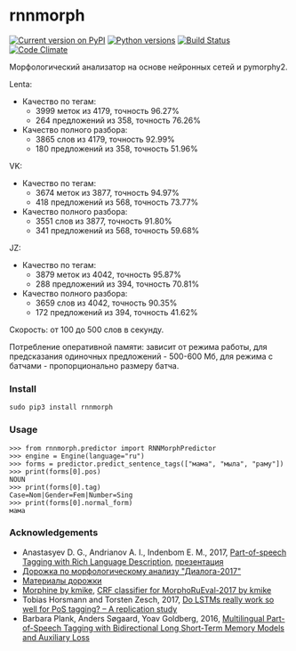 # rnnmorph
[![Current version on PyPI](http://img.shields.io/pypi/v/rnnmorph.svg)](https://pypi.python.org/pypi/rnnmorph)
[![Python versions](https://img.shields.io/pypi/pyversions/rnnmorph.svg)](https://pypi.python.org/pypi/rnnmorph)
[![Build Status](https://travis-ci.org/IlyaGusev/rnnmorph.svg?branch=master)](https://travis-ci.org/IlyaGusev/rnnmorph)
[![Code Climate](https://codeclimate.com/github/IlyaGusev/rnnmorph/badges/gpa.svg)](https://codeclimate.com/github/IlyaGusev/rnnmorph)

Морфологический анализатор на основе нейронных сетей и pymorphy2.

Lenta:
* Качество по тегам:
  * 3999 меток из 4179, точность 96.27%
  * 264 предложений из 358, точность 76.26%
* Качество полного разбора:
  * 3865 слов из 4179, точность 92.99%
  * 180 предложений из 358, точность 51.96%

VK:
* Качество по тегам:
  * 3674 меток из 3877, точность 94.97%
  * 418 предложений из 568, точность 73.77%
* Качество полного разбора:
  * 3551 слов из 3877, точность 91.80%
  * 341 предложений из 568, точность 59.68%

JZ:
* Качество по тегам:
  * 3879 меток из 4042, точность 95.87%
  * 288 предложений из 394, точность 70.81%
* Качество полного разбора:
  * 3659 слов из 4042, точность 90.35%
  * 172 предложений из 394, точность 41.62%
  
Скорость: от 100 до 500 слов в секунду.

Потребление оперативной памяти: зависит от режима работы, для предсказания одиночных предложений - 500-600 Мб, для режима с батчами - пропорционально размеру батча.

### Install ###
```
sudo pip3 install rnnmorph
```
  
### Usage ###
```
>>> from rnnmorph.predictor import RNNMorphPredictor
>>> engine = Engine(language="ru")
>>> forms = predictor.predict_sentence_tags(["мама", "мыла", "раму"])
>>> print(forms[0].pos)
NOUN
>>> print(forms[0].tag)
Case=Nom|Gender=Fem|Number=Sing
>>> print(forms[0].normal_form)
мама
```

### Acknowledgements ###
* Anastasyev D. G., Andrianov A. I., Indenbom E. M., 2017, [Part-of-speech Tagging with Rich Language Description](http://www.dialog-21.ru/media/3895/anastasyevdgetal.pdf), [презентация](http://www.dialog-21.ru/media/4102/anastasyev.pdf)
* [Дорожка по морфологическому анализу "Диалога-2017"](http://www.dialog-21.ru/evaluation/2017/morphology/)
* [Материалы дорожки](https://github.com/dialogue-evaluation/morphoRuEval-2017)
* [Morphine by kmike](https://github.com/kmike/morphine), [CRF classifier for MorphoRuEval-2017 by kmike](https://github.com/kmike/dialog2017)
* Tobias Horsmann and Torsten Zesch, 2017, [Do LSTMs really work so well for PoS tagging? – A replication study](http://www.ltl.uni-due.de/wp-content/uploads/horsmannZesch_emnlp2017.pdf)
* Barbara Plank, Anders Søgaard, Yoav Goldberg, 2016, [Multilingual Part-of-Speech Tagging with Bidirectional Long Short-Term Memory Models and Auxiliary Loss](https://arxiv.org/abs/1604.05529)
